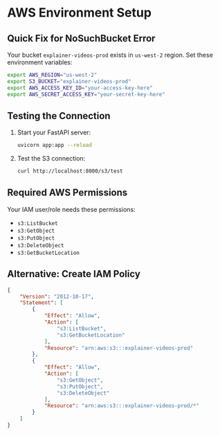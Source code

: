 # AWS Environment Setup

## Quick Fix for NoSuchBucket Error

Your bucket `explainer-videos-prod` exists in `us-west-2` region. Set these environment variables:

```bash
export AWS_REGION="us-west-2"
export S3_BUCKET="explainer-videos-prod"
export AWS_ACCESS_KEY_ID="your-access-key-here"
export AWS_SECRET_ACCESS_KEY="your-secret-key-here"
```

## Testing the Connection

1. Start your FastAPI server:
   ```bash
   uvicorn app:app --reload
   ```

2. Test the S3 connection:
   ```bash
   curl http://localhost:8000/s3/test
   ```

## Required AWS Permissions

Your IAM user/role needs these permissions:
- `s3:ListBucket`
- `s3:GetObject`
- `s3:PutObject`
- `s3:DeleteObject`
- `s3:GetBucketLocation`

## Alternative: Create IAM Policy

```json
{
    "Version": "2012-10-17",
    "Statement": [
        {
            "Effect": "Allow",
            "Action": [
                "s3:ListBucket",
                "s3:GetBucketLocation"
            ],
            "Resource": "arn:aws:s3:::explainer-videos-prod"
        },
        {
            "Effect": "Allow",
            "Action": [
                "s3:GetObject",
                "s3:PutObject",
                "s3:DeleteObject"
            ],
            "Resource": "arn:aws:s3:::explainer-videos-prod/*"
        }
    ]
}
```
